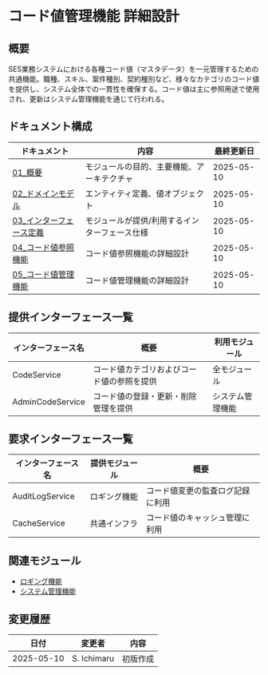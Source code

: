 # コード値管理機能 詳細設計

## 概要
SES業務システムにおける各種コード値（マスタデータ）を一元管理するための共通機能。職種、スキル、案件種別、契約種別など、様々なカテゴリのコード値を提供し、システム全体での一貫性を確保する。コード値は主に参照用途で使用され、更新はシステム管理機能を通じて行われる。

## ドキュメント構成

| ドキュメント | 内容 | 最終更新日 |
|------------|------|----------|
| [01_概要](./01_概要.md) | モジュールの目的、主要機能、アーキテクチャ | 2025-05-10 |
| [02_ドメインモデル](./02_ドメインモデル.md) | エンティティ定義、値オブジェクト | 2025-05-10 |
| [03_インターフェース定義](./03_インターフェース定義.md) | モジュールが提供/利用するインターフェース仕様 | 2025-05-10 |
| [04_コード値参照機能](./04_コード値参照機能.md) | コード値参照機能の詳細設計 | 2025-05-10 |
| [05_コード値管理機能](./05_コード値管理機能.md) | コード値管理機能の詳細設計 | 2025-05-10 |

## 提供インターフェース一覧

| インターフェース名 | 概要 | 利用モジュール |
|-----------------|------|--------------|
| CodeService | コード値カテゴリおよびコード値の参照を提供 | 全モジュール |
| AdminCodeService | コード値の登録・更新・削除管理を提供 | システム管理機能 |

## 要求インターフェース一覧

| インターフェース名 | 提供モジュール | 概要 |
|-----------------|--------------|------|
| AuditLogService | ロギング機能 | コード値変更の監査ログ記録に利用 |
| CacheService | 共通インフラ | コード値のキャッシュ管理に利用 |

## 関連モジュール

- [ロギング機能](../ロギング機能/)
- [システム管理機能](../../03_管理系モジュール/システム管理機能/)

## 変更履歴

| 日付 | 変更者 | 内容 |
|------|-------|------|
| 2025-05-10 | S. Ichimaru | 初版作成 |